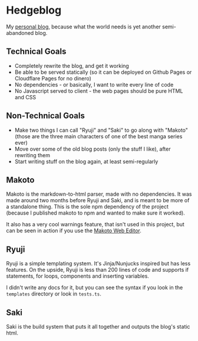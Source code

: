 # Hedgeblog
My [personal blog](https://www.prussiafan.club), because what the world needs is yet another semi-abandoned blog.

## Technical Goals
- Completely rewrite the blog, and get it working
- Be able to be served statically (so it can be deployed on Github Pages or Cloudflare Pages for no dinero)
- No dependencies - or basically, I want to write every line of code
- No Javascript served to client - the web pages should be pure HTML and CSS

## Non-Technical Goals
- Make two things I can call "Ryuji" and "Saki" to go along with "Makoto" (those are the three main characters of one of the best manga series ever)
- Move over some of the old blog posts (only the stuff I like), after rewriting them
- Start writing stuff on the blog again, at least semi-regularly

## Makoto
Makoto is the markdown-to-html parser, made with no dependencies. It was made around two months before Ryuji and Saki, and is meant to be more of a standalone thing. This is the sole npm dependency of the project (because I published makoto to npm and wanted to make sure it worked).

It also has a very cool warnings feature, that isn't used in this project, but can be seen in action if you use the [Makoto Web Editor](https://makoto.prussia.dev).

## Ryuji
Ryuji is a simple templating system. It's Jinja/Nunjucks inspired but has less features. On the upside, Ryuji is less than 200 lines of code and supports if statements, for loops, components and inserting variables.

I didn't write any docs for it, but you can see the syntax if you look in the `templates` directory or look in `tests.ts`.

## Saki
Saki is the build system that puts it all together and outputs the blog's static html.
